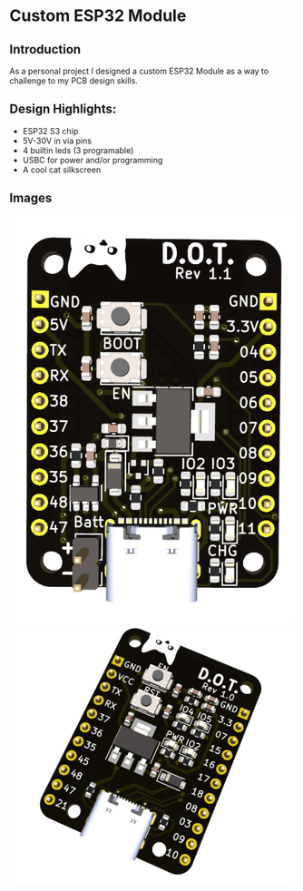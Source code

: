 # Custom ESP32 Module

## Introduction
As a personal project I designed a custom ESP32 Module as a way to challenge to my PCB design skills.

## Design Highlights:

- ESP32 S3 chip
- 5V-30V in via pins
- 4 builtin leds (3 programable)
- USBC for power and/or programming
- A cool cat silkscreen

## Images
![ESP32 Image](/Images/DOT_ESP32_2.png)
![ESP32 Image](/Images/DOT_ESP32.png)
